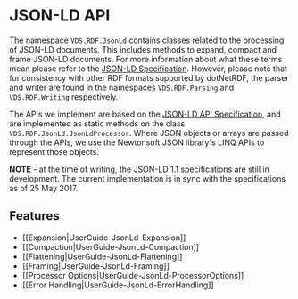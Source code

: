 # JSON-LD API

The namespace `VDS.RDF.JsonLd` contains classes related to the processing of JSON-LD documents. This includes methods to expand, compact and frame JSON-LD documents. For more information about what these terms mean please refer to the [JSON-LD Specification](https://json-ld.org/spec/latest/json-ld/). However, please note that for consistency with other RDF formats supported by dotNetRDF, the parser and writer are found in the namespaces `VDS.RDF.Parsing` and `VDS.RDF.Writing` respectively.

The APIs we implement are based on the [JSON-LD API Specification](https://json-ld.org/spec/latest/json-ld-api/), and are implemented as static methods on the class `VDS.RDF.JsonLd.JsonLdProcessor`. Where JSON objects or arrays are passed through the APIs, we use the Newtonsoft.JSON library's LINQ APIs to represent those objects.

**NOTE** - at the time of writing, the JSON-LD 1.1 specifications are still in development. The current implementation is in sync with the specifications as of 25 May 2017.

## Features

* [[Expansion|UserGuide-JsonLd-Expansion]]
* [[Compaction|UserGuide-JsonLd-Compaction]]
* [[Flattening|UserGuide-JsonLd-Flattening]]
* [[Framing|UserGuide-JsonLd-Framing]]
* [[Processor Options|UserGuide-JsonLd-ProcessorOptions]]
* [[Error Handling|UserGuide-JsonLd-ErrorHandling]]
